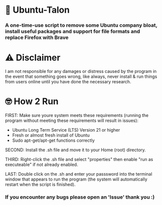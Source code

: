 # 🔧 Ubuntu-Talon
### A one-time-use script to remove some Ubuntu company bloat, install useful packages and support for file formats and replace Firefox with Brave

# ⚠️ Disclaimer
I am not responsible for any damages or distress caused by the program in the event that something goes wrong, like always, never install & run things from users online until you have done the necessary research.

# 🤓 How 2 Run
FIRST: Make sure youre system meets these requirements (running the program without meeting these requirements will result in issues):
- Ubuntu Long Term Service (LTS) Version 21 or higher
- Fresh or almost fresh install of Ubuntu
- Sudo apt-get/apt-get functions correctly

SECOND: Install the .sh file and move it to your Home (root) directory.

THIRD: Right-click the .sh file and select "properties" then enable "run as executeable" if not already enabled.

LAST: Double click on the .sh and enter your passsword into the terminal window that appears to run the program (the system will automatically restart when the script is finished).

### If you encounter any bugs please open an 'Issue' thank you :)
